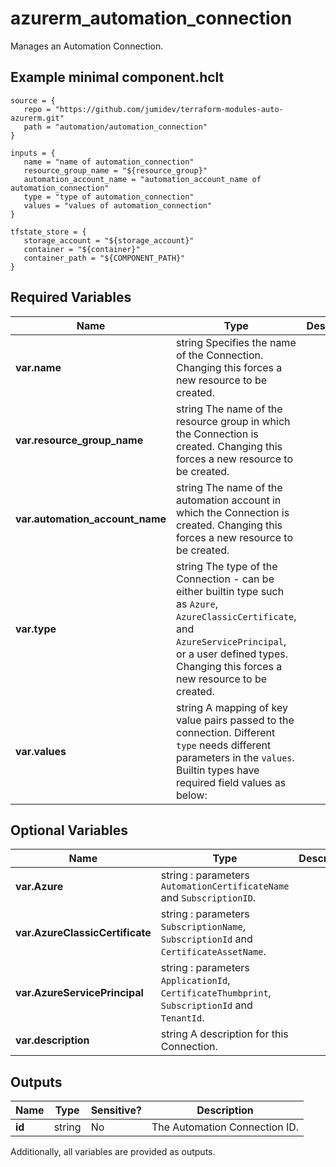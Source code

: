 # azurerm_automation_connection

Manages an Automation Connection.

## Example minimal component.hclt

```hcl
source = {
   repo = "https://github.com/jumidev/terraform-modules-auto-azurerm.git" 
   path = "automation/automation_connection" 
}

inputs = {
   name = "name of automation_connection" 
   resource_group_name = "${resource_group}" 
   automation_account_name = "automation_account_name of automation_connection" 
   type = "type of automation_connection" 
   values = "values of automation_connection" 
}

tfstate_store = {
   storage_account = "${storage_account}" 
   container = "${container}" 
   container_path = "${COMPONENT_PATH}" 
}

```

## Required Variables

| Name | Type |  Description |
| ---- | --------- |  ----------- |
| **var.name** | string  Specifies the name of the Connection. Changing this forces a new resource to be created. | 
| **var.resource_group_name** | string  The name of the resource group in which the Connection is created. Changing this forces a new resource to be created. | 
| **var.automation_account_name** | string  The name of the automation account in which the Connection is created. Changing this forces a new resource to be created. | 
| **var.type** | string  The type of the Connection - can be either builtin type such as `Azure`, `AzureClassicCertificate`, and `AzureServicePrincipal`, or a user defined types. Changing this forces a new resource to be created. | 
| **var.values** | string  A mapping of key value pairs passed to the connection. Different `type` needs different parameters in the `values`. Builtin types have required field values as below: | 

## Optional Variables

| Name | Type |  Description |
| ---- | --------- |  ----------- |
| **var.Azure** | string  : parameters `AutomationCertificateName` and `SubscriptionID`. | 
| **var.AzureClassicCertificate** | string  : parameters `SubscriptionName`, `SubscriptionId` and `CertificateAssetName`. | 
| **var.AzureServicePrincipal** | string  : parameters `ApplicationId`, `CertificateThumbprint`, `SubscriptionId` and `TenantId`. | 
| **var.description** | string  A description for this Connection. | 



## Outputs

| Name | Type | Sensitive? | Description |
| ---- | ---- | --------- | --------- |
| **id** | string | No  | The Automation Connection ID. | 

Additionally, all variables are provided as outputs.
